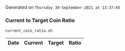 Generated on `Thursday 30-September-2021 at 13:37:45`

### Current to Target Coin Ratio
`current_coin_ratio.sh`

Date|Current|Target|Ratio
---|---|---|---
